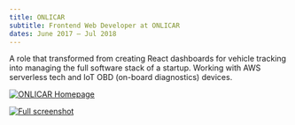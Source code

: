 ```yaml
---
title: ONLICAR
subtitle: Frontend Web Developer at ONLICAR
dates: June 2017 — Jul 2018
---
```


A role that transformed from creating React dashboards for vehicle tracking into managing the full software stack of a startup. Working with AWS serverless tech and IoT OBD (on-board diagnostics) devices.

[![ONLICAR Homepage](/uploads/onlicar-homepage.png)](/uploads/onlicar-homepage.png)

[![Full screenshot](/uploads/onlicar-full.jpg)](/uploads/onlicar-full.jpg)
